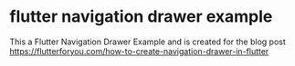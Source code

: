 # flutter navigation drawer example
This a Flutter Navigation Drawer Example and is created for the blog post https://flutterforyou.com/how-to-create-navigation-drawer-in-flutter


